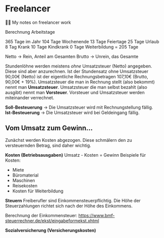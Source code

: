 # Freelancer
👨‍🔧 My notes on freelancer work

Berechnung Arbeitstage

365 Tage im Jahr
104 Tage Wochenende
13 Tage Feiertage
25 Tage Urlaub
8 Tag Krank
10 Tage Kindkrank
0 Tage Weiterbildung
= 205 Tage

Netto -> Rein, Anteil am Gesamten
Brutto -> Unrein, das Gesamte

Stundenlöhne werden meistens _ohne_ Umsatzsteuer (Netto) angegeben. Diese sind aber anzurechnen. Ist der Stundensatz ohne Umsatzsteuer 90,00€ (Netto) ist der eigentliche Rechnungsbetragen 107,10€ (Brutto, 90,00€ + 19%).
Umsatzsteuer die man in Rechnung stellt (also bekommt) nennt man **Umsatzsteuer**. Umsatzsteuer die man selbst bezahlt (also ausgibt) nennt man **Vorsteuer**. Vorsteuer und Umsatzsteuer werden miteinander verrechnet.

**Soll-Besteuerung** -> Die Umsatzsteuer wird mit Rechnungstellung fällig.
**Ist-Besteuerung** -> Die Umsatzsteuer wird bei Geldeingang fällig.

## Vom Umsatz zum Gewinn...

Zunächst werden Kosten abgezogen. Diese schmälern den zu versteuernden Betrag, sind daher wichtig.

**Kosten (Betriebsausgaben)**
Umsatz - Kosten = Gewinn
Beispiele für Kosten:
- Miete
- Büromaterial
- Maschinen
- Reisekosten
- Kosten für Weiterbildung

**Steuern**
Freiberufler sind Einkommensteuerpflichtig. Die Höhe der Steuerzahlungen richtet sich nach der Höhe des Einkommens.

Berechnung der Einkommensteuer: https://www.bmf-steuerrechner.de/ekst/eingabeformekst.xhtml

**Sozialversicherung (Versicherungskosten)**









